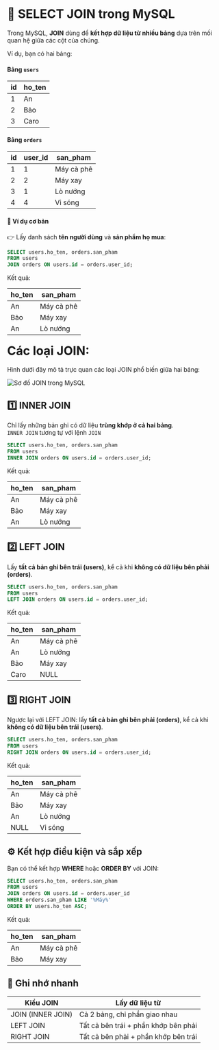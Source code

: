 # 🤝 SELECT JOIN trong MySQL

Trong MySQL, **JOIN** dùng để **kết hợp dữ liệu từ nhiều bảng** dựa trên mối quan hệ giữa các cột của chúng.

Ví dụ, bạn có hai bảng:

#### Bảng `users`  

| id | ho_ten |
|----|--------|
| 1 | An |
| 2 | Bảo |
| 3 | Caro |

#### Bảng `orders`  

| id | user_id | san_pham |
|----|---------|----------|
| 1 | 1 | Máy cà phê |
| 2 | 2 | Máy xay |
| 3 | 1 | Lò nướng |
| 4 | 4 | Vi sóng |

#### 🔗 Ví dụ cơ bản

👉 Lấy danh sách **tên người dùng** và **sản phẩm họ mua**:

```sql
SELECT users.ho_ten, orders.san_pham
FROM users
JOIN orders ON users.id = orders.user_id;
```

Kết quả:  

| ho_ten | san_pham |
|--------|----------|
| An | Máy cà phê |
| Bảo | Máy xay |
| An | Lò nướng |

#### <span style="font-size:2em; font-weight:bold;">Các loại JOIN:</span>  


Hình dưới đây mô tả trực quan các loại JOIN phổ biến giữa hai bảng:  

![Sơ đồ JOIN trong MySQL](https://media.geeksforgeeks.org/wp-content/uploads/20200314221726/JOIN.jpg)

## 1️⃣ INNER JOIN
Chỉ lấy những bản ghi có dữ liệu **trùng khớp ở cả hai bảng**.  
`INNER JOIN` tương tự với lệnh `JOIN`    

```sql
SELECT users.ho_ten, orders.san_pham
FROM users
INNER JOIN orders ON users.id = orders.user_id;
```

Kết quả:  

| ho_ten | san_pham |
|--------|----------|
| An | Máy cà phê |
| Bảo | Máy xay |
| An | Lò nướng |

## 2️⃣ LEFT JOIN
Lấy **tất cả bản ghi bên trái (users)**, kể cả khi **không có dữ liệu bên phải (orders)**.

```sql
SELECT users.ho_ten, orders.san_pham
FROM users
LEFT JOIN orders ON users.id = orders.user_id;
```

Kết quả:  

| ho_ten | san_pham |
|--------|----------|
| An | Máy cà phê |
| An | Lò nướng |
| Bảo | Máy xay |
| Caro | NULL |

## 3️⃣ RIGHT JOIN
Ngược lại với LEFT JOIN: lấy **tất cả bản ghi bên phải (orders)**, kể cả khi **không có dữ liệu bên trái (users)**.

```sql
SELECT users.ho_ten, orders.san_pham
FROM users
RIGHT JOIN orders ON users.id = orders.user_id;
```

Kết quả:  

| ho_ten | san_pham |
|--------|----------|
| An | Máy cà phê |
| Bảo | Máy xay |
| An | Lò nướng |
| NULL | Vi sóng |

## ⚙️ Kết hợp điều kiện và sắp xếp

Bạn có thể kết hợp **WHERE** hoặc **ORDER BY** với JOIN:

```sql
SELECT users.ho_ten, orders.san_pham
FROM users
JOIN orders ON users.id = orders.user_id
WHERE orders.san_pham LIKE '%Máy%'
ORDER BY users.ho_ten ASC;
```

Kết quả:  

| ho_ten | san_pham |
|--------|----------|
| An | Máy cà phê |
| Bảo | Máy xay |

## 📌 Ghi nhớ nhanh
| Kiểu JOIN | Lấy dữ liệu từ |
|------------|----------------|
| JOIN (INNER JOIN) | Cả 2 bảng, chỉ phần giao nhau |
| LEFT JOIN | Tất cả bên trái + phần khớp bên phải |
| RIGHT JOIN | Tất cả bên phải + phần khớp bên trái |